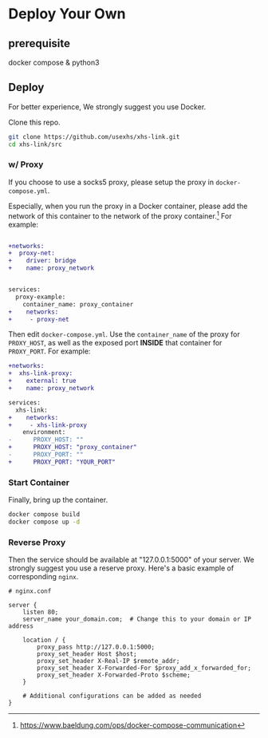# Deploy Your Own

## prerequisite

docker compose & python3

## Deploy

For better experience, We strongly suggest you use Docker. 

Clone this repo. 

```bash
git clone https://github.com/usexhs/xhs-link.git
cd xhs-link/src
```

<!-- ### w/o Proxy

The default config presumes a socks5 proxy. If you do not want to use a proxy, comment out the proxy settings in `main.py`. 

```diff
    proxies = {
-        'http': f'socks5://{PROXY_USERNAME}:{PROXY_PASSWORD}@{PROXY_HOST}:{PROXY_PORT}',
-        'https': f'socks5://{PROXY_USERNAME}:{PROXY_PASSWORD}@{PROXY_HOST}:{PROXY_PORT}',
    }
``` -->

### w/ Proxy

If you choose to use a socks5 proxy, please setup the proxy in `docker-compose.yml`. 

Especially, when you run the proxy in a Docker container, please add the network of this container to the network of the proxy container.[^1] For example: 

```diff

+networks:
+  proxy-net:
+    driver: bridge
+    name: proxy_network


services:
  proxy-example:
    container_name: proxy_container
+    networks:
+     - proxy-net
```

Then edit `docker-compose.yml`. Use the `container_name` of the proxy for `PROXY_HOST`, as well as the exposed port **INSIDE** that container for `PROXY_PORT`. For example: 

```diff
+networks: 
+  xhs-link-proxy:
+    external: true
+    name: proxy_network

services:
  xhs-link: 
+    networks:
+     - xhs-link-proxy
    environment:
-      PROXY_HOST: ""
+      PROXY_HOST: "proxy_container"
-      PROXY_PORT: ""
+      PROXY_PORT: "YOUR_PORT"
```

### Start Container

Finally, bring up the container. 

```bash
docker compose build
docker compose up -d
```

### Reverse Proxy

Then the service should be available at "127.0.0.1:5000" of your server. We strongly suggest you use a reserve proxy. Here's a basic example of corresponding `nginx`. 

```nginx
# nginx.conf

server {
    listen 80;
    server_name your_domain.com;  # Change this to your domain or IP address

    location / {
        proxy_pass http://127.0.0.1:5000;  
        proxy_set_header Host $host;
        proxy_set_header X-Real-IP $remote_addr;
        proxy_set_header X-Forwarded-For $proxy_add_x_forwarded_for;
        proxy_set_header X-Forwarded-Proto $scheme;
    }

    # Additional configurations can be added as needed
}

```

[^1]: https://www.baeldung.com/ops/docker-compose-communication